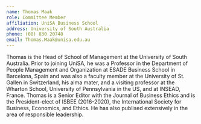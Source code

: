 ```yaml
--- 
name: Thomas Maak
role: Committee Member
affiliation: UniSA Business School
address: University of South Australia
phone: (08) 830 20748
email: Thomas.Maak@unisa.edu.au
--- 
```


Thomas is the Head of School of Management at the University of South Australia.  Prior to joining UniSA, he was a Professor in the Department of People Management and Organization at ESADE Business School in Barcelona, Spain and was also a faculty member at the University of St. Gallen in Switzerland, his alma mater, and a visiting professor at the Wharton School, University of Pennsylvania in the US, and at INSEAD, France. Thomas is a Senior Editor with the Journal of Business Ethics and is the President-elect of ISBEE (2016-2020), the International Society for Business, Economics, and Ethics.  He has also publised extensively in the area of responsible leadership.
